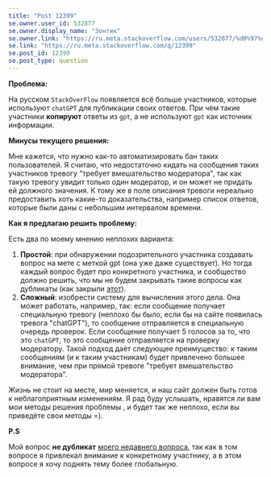```yaml
---
title: "Post 12399"
se.owner.user_id: 532877
se.owner.display_name: "Зонтик"
se.owner.link: "https://ru.meta.stackoverflow.com/users/532877/%d0%97%d0%be%d0%bd%d1%82%d0%b8%d0%ba"
se.link: "https://ru.meta.stackoverflow.com/q/12399"
se.post_id: 12399
se.post_type: question
---
```

<p><strong>Проблема:</strong></p>
<p>На русском <code>StackOverFlow</code> появляется всё больше участников, которые используют <code>chatGPT</code> для публикации своих ответов. При чём такие участники <strong>копируют</strong> ответы из <code>gpt</code>, а не используют <code>gpt</code> как источник информации.</p>
<p><strong>Минусы текущего решения:</strong></p>
<p>Мне кажется, что нужно как-то автоматизировать бан таких пользователей. Я считаю, что недостаточно кидать на сообщения таких участников тревогу &quot;требует вмешательство модератора&quot;, так как такую тревогу увидит только один модератор, и он может не придать ей должного значения. К тому же в поле описания тревоги нереально предоставить хоть какие-то доказательства, например список ответов, которые были даны с небольшим интервалом времени.</p>
<p><strong>Как я предлагаю решить проблему:</strong></p>
<p>Есть два по моему мнению неплохих варианта:</p>
<ol>
<li><strong>Простой</strong>: при обнаружении подозрительного участника создавать вопрос на мете с меткой gpt (она уже даже существует). Но тогда каждый вопрос будет про конкретного участника, и сообщество должно решить, что мы не будем закрывать такие вопросы как дубликаты (как закрыли <a href="https://ru.meta.stackoverflow.com/questions/12394/%D0%9E%D0%BF%D1%8F%D1%82%D1%8C-chatgpt-%D0%B4%D0%B2%D0%B0%D0%B4%D1%86%D0%B0%D1%82%D1%8C-%D0%BF%D1%8F%D1%82%D1%8C">этот</a>).</li>
<li><strong>Сложный</strong>: изобрести систему для вычисления этого дела. Она может работать, например, так: если сообщение получает специальную тревогу (неплохо бы было, если бы на сайте появилась тревога &quot;chatGPT&quot;), то сообщение отправляется в специальную очередь проверок. Если сообщение получает 5 голосов за то, что это <code>chatGPT</code>, то это сообщение отправляется на проверку модератору. Такой подход даёт следующее преимущество: к таким сообщениям (и к таким участникам) будет привлечено большее внимание, чем при прямой тревоге &quot;требует вмешательство модератора&quot;.</li>
</ol>
<p>Жизнь не стоит на месте, мир меняется, и наш сайт должен быть готов к неблагоприятным изменениям. Я рад буду услышать, нравятся ли вам мои методы решения проблемы , и будет так же неплохо, если вы приведёте свои методы =).</p>
<p><strong>P.S</strong></p>
<p>Мой вопрос <strong>не дубликат</strong> <a href="https://ru.meta.stackoverflow.com/questions/12327/%D0%A3%D1%87%D0%B0%D1%81%D1%82%D0%BD%D0%B8%D0%BA-%D0%BE%D0%BF%D1%83%D0%B1%D0%BB%D0%B8%D0%BA%D0%BE%D0%B2%D0%B0%D0%BB-22-%D0%BE%D1%82%D0%B2%D0%B5%D1%82%D0%B0-%D0%B7%D0%B0-70-%D0%BC%D0%B8%D0%BD%D1%83%D1%82-%D0%9D%D0%B5-%D1%81%D0%B3%D0%B5%D0%BD%D0%B5%D1%80%D0%B8%D1%80%D0%BE%D0%B2%D0%B0%D0%BB-%D0%BB%D0%B8-%D0%BE%D0%BD-%D0%B8%D1%85-%D1%81-%D0%BF%D0%BE%D0%BC%D0%BE%D1%89%D1%8C%D1%8E-c">моего недавнего вопроса</a>, так как в том вопросе я привлекал внимание к конкретному участнику, а в этом вопросе я хочу поднять тему более глобальную.</p>
